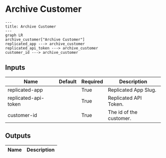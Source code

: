 # Archive Customer

```mermaid
---
title: Archive Customer
---
graph LR
archive_customer["Archive Customer"]
replicated_app ---> archive_customer
replicated_api_token ---> archive_customer
customer_id ---> archive_customer
```
## Inputs
| Name | Default | Required | Description |
| --- | --- | --- | --- |
| replicated-app |  | True | Replicated App Slug. |
| replicated-api-token |  | True | Replicated API Token. |
| customer-id |  | True | The id of the customer. |

## Outputs
| Name | Description |
| --- | --- |